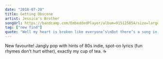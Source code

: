 ```yaml
---
date: "2018-07-20"
title: Getting Obscene
artist: Jessica's Brother
songUrl: https://bandcamp.com/EmbeddedPlayer/album=915125854/size=large/track=3512284498
tag: ["new find"]
quote: "Well my heart is broken like everyone’s\nBut there’s a song in my bones that keeps me hanging on\nAnd it’s you, and you, and you"
---
```


New favourite! Jangly pop with hints of 80s indie, spot-on lyrics (fun rhymes don't hurt either), exactly my cup of tea. ☕️